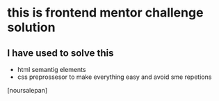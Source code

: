 # this is frontend mentor challenge solution

## l have used to solve this

- html semantig elements
- css preprossesor to make everything easy and avoid sme repetions

[noursalepan]
